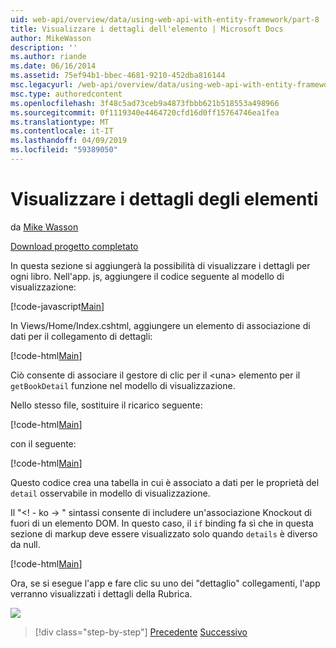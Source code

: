 ```yaml
---
uid: web-api/overview/data/using-web-api-with-entity-framework/part-8
title: Visualizzare i dettagli dell'elemento | Microsoft Docs
author: MikeWasson
description: ''
ms.author: riande
ms.date: 06/16/2014
ms.assetid: 75ef94b1-bbec-4681-9210-452dba816144
msc.legacyurl: /web-api/overview/data/using-web-api-with-entity-framework/part-8
msc.type: authoredcontent
ms.openlocfilehash: 3f48c5ad73ceb9a4873fbbb621b518553a498966
ms.sourcegitcommit: 0f1119340e4464720cfd16d0ff15764746ea1fea
ms.translationtype: MT
ms.contentlocale: it-IT
ms.lasthandoff: 04/09/2019
ms.locfileid: "59389050"
---
```

# <a name="display-item-details"></a>Visualizzare i dettagli degli elementi

da [Mike Wasson](https://github.com/MikeWasson)

[Download progetto completato](https://github.com/MikeWasson/BookService)

In questa sezione si aggiungerà la possibilità di visualizzare i dettagli per ogni libro. Nell'app. js, aggiungere il codice seguente al modello di visualizzazione:

[!code-javascript[Main](part-8/samples/sample1.js)]

In Views/Home/Index.cshtml, aggiungere un elemento di associazione di dati per il collegamento di dettagli:

[!code-html[Main](part-8/samples/sample2.html?highlight=5)]

Ciò consente di associare il gestore di clic per il &lt;una&gt; elemento per il `getBookDetail` funzione nel modello di visualizzazione.

Nello stesso file, sostituire il ricarico seguente:

[!code-html[Main](part-8/samples/sample3.html)]

con il seguente:

[!code-html[Main](part-8/samples/sample4.html)]

Questo codice crea una tabella in cui è associato a dati per le proprietà del `detail` osservabile in modello di visualizzazione.

Il "&lt;! - ko -&gt; &quot; sintassi consente di includere un'associazione Knockout di fuori di un elemento DOM. In questo caso, il `if` binding fa sì che in questa sezione di markup deve essere visualizzato solo quando `details` è diverso da null.

[!code-html[Main](part-8/samples/sample5.html)]

Ora, se si esegue l'app e fare clic su uno dei &quot;dettaglio&quot; collegamenti, l'app verranno visualizzati i dettagli della Rubrica.

[![](part-8/_static/image2.png)](part-8/_static/image1.png)

> [!div class="step-by-step"]
> [Precedente](part-7.md)
> [Successivo](part-9.md)
